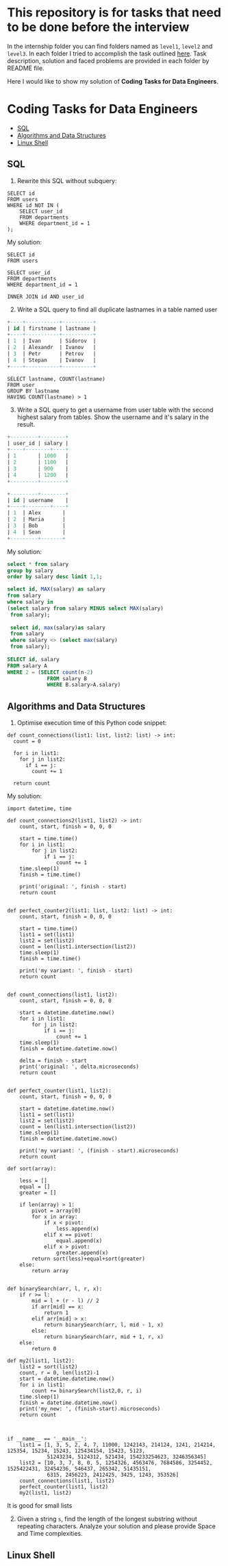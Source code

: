 # This repository is for tasks that need to be done before the interview
In the internship folder you can find folders named as `level1`, `level2` and `level3`. In each folder I tried to accomplish the task outlined [here](https://github.com/provectus/internship/tree/main/dataeng). Task description, solution and faced problems are provided in each folder by README file.

Here I would like to show my solution of __Coding Tasks for Data Engineers__.

# Coding Tasks for Data Engineers
* [SQL](#sql)
* [Algorithms and Data Structures](#algorithms-and-data-structures)
* [Linux Shell](#linux-shell)

## SQL
1. Rewrite this SQL without subquery:
```
SELECT id
FROM users
WHERE id NOT IN (
	SELECT user_id
	FROM departments
	WHERE department_id = 1
);
```
My solution:
```
SELECT id 
FROM users

SELECT user_id
FROM departments
WHERE department_id = 1

INNER JOIN id AND user_id
```
2. Write a SQL query to find all duplicate lastnames in a table named user
```sql
+----+-----------+----------+
| id | firstname | lastname |
+----+-----------+----------+
| 1  | Ivan      | Sidorov  |
| 2  | Alexandr  | Ivanov   |
| 3  | Petr      | Petrov   |
| 4  | Stepan    | Ivanov   |
+----+-----------+----------+
```
```
SELECT lastname, COUNT(lastname)
FROM user
GROUP BY lastname
HAVING COUNT(lastname) > 1
```
3. Write a SQL query to get a username from user table with the second highest salary from tables. Show the username and it's salary in the result.
```sql
+---------+--------+
| user_id | salary |
+----+--------+----+
| 1       | 1000   |
| 2       | 1100   |
| 3       | 900    |
| 4       | 1200   |
+---------+--------+
```
```sql
+---------+--------+
| id | username    |
+----+--------+----+
| 1  | Alex       |
| 2  | Maria      |
| 3  | Bob        |
| 4  | Sean       |
+---------+-------+
```
My solution:
```sql
select * from salary
group by salary
order by salary desc limit 1,1;

select id, MAX(salary) as salary
from salary
where salary in 
(select salary from salary MINUS select MAX(salary)
 from salary);
 
 select id, max(salary)as salary
 from salary
 where salary <> (select max(salary)
 from salary);
 
SELECT id, salary
FROM salary A
WHERE 2 = (SELECT count(n-2) 
             FROM salary B 
             WHERE B.salary>A.salary)
```

## Algorithms and Data Structures
1. Optimise execution time of this Python code snippet:
```
def count_connections(list1: list, list2: list) -> int:
  count = 0
  
  for i in list1:
    for j in list2:
      if i == j:
        count += 1
  
  return count
```
My solution:
```
import datetime, time

def count_connections2(list1, list2) -> int:
    count, start, finish = 0, 0, 0

    start = time.time()
    for i in list1:
        for j in list2:
            if i == j:
                count += 1
    time.sleep(1)
    finish = time.time()

    print('original: ', finish - start)
    return count


def perfect_counter2(list1: list, list2: list) -> int:
    count, start, finish = 0, 0, 0

    start = time.time()
    list1 = set(list1)
    list2 = set(list2)
    count = len(list1.intersection(list2))
    time.sleep(1)
    finish = time.time()

    print('my variant: ', finish - start)
    return count


def count_connections(list1, list2):
    count, start, finish = 0, 0, 0

    start = datetime.datetime.now()
    for i in list1:
        for j in list2:
            if i == j:
                count += 1
    time.sleep(1)
    finish = datetime.datetime.now()

    delta = finish - start
    print('original: ', delta.microseconds)
    return count


def perfect_counter(list1, list2):
    count, start, finish = 0, 0, 0

    start = datetime.datetime.now()
    list1 = set(list1)
    list2 = set(list2)
    count = len(list1.intersection(list2))
    time.sleep(1)
    finish = datetime.datetime.now()

    print('my variant: ', (finish - start).microseconds)
    return count

def sort(array):

    less = []
    equal = []
    greater = []

    if len(array) > 1:
        pivot = array[0]
        for x in array:
            if x < pivot:
                less.append(x)
            elif x == pivot:
                equal.append(x)
            elif x > pivot:
                greater.append(x)
        return sort(less)+equal+sort(greater)
    else:
        return array


def binarySearch(arr, l, r, x):
    if r >= l:
        mid = l + (r - l) // 2
        if arr[mid] == x:
            return 1
        elif arr[mid] > x:
            return binarySearch(arr, l, mid - 1, x)
        else:
            return binarySearch(arr, mid + 1, r, x)
    else:
        return 0

def my2(list1, list2):
    list2 = sort(list2)
    count, r = 0, len(list2)-1
    start = datetime.datetime.now()
    for i in list1:
        count += binarySearch(list2,0, r, i)
    time.sleep(1)
    finish = datetime.datetime.now()
    print('my_new: ', (finish-start).microseconds)
    return count



if __name__ == '__main__':
    list1 = [1, 3, 5, 2, 4, 7, 11000, 1242143, 214124, 1241, 214214, 125354, 15234, 15243, 125434154, 15423, 5123,
             51243234, 5124312, 521434, 154233254623, 3246356345]
    list2 = [10, 3, 7, 8, 0, 5, 1254326, 4563476, 7684586, 3254452, 1525422431, 32454236, 546437, 265342, 51435151,
             6315, 2456223, 2412425, 3425, 1243, 353526]
    count_connections(list1, list2)
    perfect_counter(list1, list2)
    my2(list1, list2)   
```

It is good for small lists

2. Given a string `s`, find the length of the longest substring without repeating characters. Analyze your solution and please provide Space and Time complexities.
## Linux Shell
